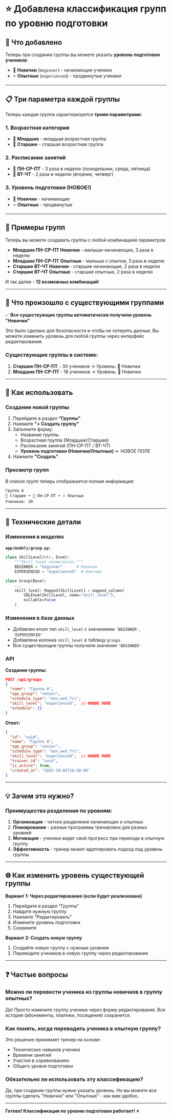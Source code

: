 # ⭐ Добавлена классификация групп по уровню подготовки

## 🎯 Что добавлено

Теперь при создании группы вы можете указать **уровень подготовки учеников**:

- 🌱 **Новички** (`beginner`) - начинающие ученики
- ⭐ **Опытные** (`experienced`) - продвинутые ученики

---

## 📋 Три параметра каждой группы

Теперь каждая группа характеризуется **тремя параметрами**:

### 1. Возрастная категория
- 👶 **Младшие** - младшая возрастная группа  
- 👨 **Старшие** - старшая возрастная группа

### 2. Расписание занятий
- 📅 **ПН-СР-ПТ** - 3 раза в неделю (понедельник, среда, пятница)
- 📅 **ВТ-ЧТ** - 2 раза в неделю (вторник, четверг)

### 3. Уровень подготовки (НОВОЕ!)
- 🌱 **Новички** - начинающие
- ⭐ **Опытные** - продвинутые

---

## 🎨 Примеры групп

Теперь вы можете создавать группы с любой комбинацией параметров:

- **Младшие ПН-СР-ПТ Новички** - малыши-начинающие, 3 раза в неделю
- **Младшие ПН-СР-ПТ Опытные** - малыши с опытом, 3 раза в неделю
- **Старшие ВТ-ЧТ Новички** - старшие начинающие, 2 раза в неделю
- **Старшие ВТ-ЧТ Опытные** - старшие опытные, 2 раза в неделю

И так далее - **12 возможных комбинаций**!

---

## 🔄 Что произошло с существующими группами

✅ **Все существующие группы автоматически получили уровень "Новички"**

Это было сделано для безопасности и чтобы не потерять данные. Вы можете изменить уровень для любой группы через интерфейс редактирования.

### Существующие группы в системе:
1. **Старшие ПН-СР-ПТ** - 30 учеников → Уровень: 🌱 Новички  
2. **Младшие ПН-СР-ПТ** - 18 учеников → Уровень: 🌱 Новички

---

## 📝 Как использовать

### Создание новой группы

1. Перейдите в раздел **"Группы"**
2. Нажмите **"+ Создать группу"**
3. Заполните форму:
   - Название группы
   - Возрастная группа (Младшие/Старшие)
   - Расписание занятий (ПН-СР-ПТ / ВТ-ЧТ)
   - **Уровень подготовки (Новички/Опытные)** ← НОВОЕ ПОЛЕ
4. Нажмите **"Создать"**

### Просмотр групп

В списке групп теперь отображается полная информация:

```
Группа А
👨 Старшие • 📅 ПН-СР-ПТ • ⭐ Опытные
Учеников: 30
```

---

## 🔧 Технические детали

### Изменения в моделях

**`app/models/group.py`:**
```python
class SkillLevel(str, Enum):
    """Skill level enumeration."""
    BEGINNER = "beginner"      # Новички
    EXPERIENCED = "experienced"  # Опытные

class Group(Base):
    ...
    skill_level: Mapped[SkillLevel] = mapped_column(
        SQLEnum(SkillLevel, name="skill_level"),
        nullable=False
    )
```

### Изменения в базе данных

- Добавлен enum тип `skill_level` с значениями `'BEGINNER'`, `'EXPERIENCED'`
- Добавлена колонка `skill_level` в таблицу `groups`
- Все существующие группы получили значение `'BEGINNER'`

### API

**Создание группы:**
```json
POST /api/groups
{
  "name": "Группа А",
  "age_group": "senior",
  "schedule_type": "mon_wed_fri",
  "skill_level": "experienced",  // НОВОЕ ПОЛЕ
  "schedule": {}
}
```

**Ответ:**
```json
{
  "id": "uuid",
  "name": "Группа А",
  "age_group": "senior",
  "schedule_type": "mon_wed_fri",
  "skill_level": "experienced",  // НОВОЕ ПОЛЕ
  "trainer_id": "uuid",
  "is_active": true,
  "created_at": "2025-10-05T16:58:00"
}
```

---

## 💡 Зачем это нужно?

### Преимущества разделения по уровням:

1. **Организация** - четкое разделение начинающих и опытных
2. **Планирование** - разные программы тренировок для разных уровней
3. **Мотивация** - ученики видят свой прогресс при переходе в опытную группу
4. **Эффективность** - тренер может адаптировать подход под уровень группы

---

## 🌐 Как изменить уровень существующей группы

**Вариант 1: Через редактирование (если будет реализовано)**
1. Перейдите в раздел "Группы"
2. Найдите нужную группу
3. Нажмите "Редактировать"
4. Измените уровень подготовки
5. Сохраните

**Вариант 2: Создать новую группу**
1. Создайте новую группу с нужным уровнем
2. Переведите учеников в новую группу через редактирование

---

## ❓ Частые вопросы

### Можно ли перевести ученика из группы новичков в группу опытных?

Да! Просто измените группу ученика через форму редактирования. Вся история (абонементы, платежи, посещения) сохранится.

### Как понять, когда переводить ученика в опытную группу?

Это решение принимает тренер на основе:
- Технических навыков ученика
- Времени занятий
- Участия в соревнованиях
- Общего уровня подготовки

### Обязательно ли использовать эту классификацию?

Да, при создании группы нужно указать уровень. Но вы можете все группы сделать "Новички" или "Опытные" - как вам удобно.

---

**Готово! Классификация по уровню подготовки работает! ⭐**
